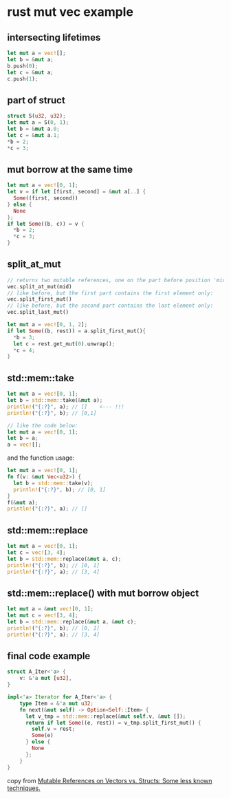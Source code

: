 # rust mut vec example

## intersecting lifetimes

``` rust
let mut a = vec![];
let b = &mut a;
b.push(0);
let c = &mut a;
c.push(1);
```

## part of struct

``` rust
struct S(u32, u32);
let mut a = S(0, 1);
let b = &mut a.0;
let c = &mut a.1;
*b = 2;
*c = 3;
```

## mut borrow at the same time

``` rust
let mut a = vec![0, 1];
let v = if let [first, second] = &mut a[..] {
  Some((first, second))
} else {
  None
};
if let Some((b, c)) = v {
  *b = 2;
  *c = 3;
}
```

## split_at_mut

``` rust
// returns two mutable references, one on the part before position 'mid', the other after it:
vec.split_at_mut(mid)
// like before, but the first part contains the first element only:
vec.split_first_mut()
// like before, but the second part contains the last element only:
vec.split_last_mut()

let mut a = vec![0, 1, 2];
if let Some((b, rest)) = a.split_first_mut(){
  *b = 3;
  let c = rest.get_mut(0).unwrap();
  *c = 4;
}
```

## std::mem::take

``` rust
let mut a = vec![0, 1];
let b = std::mem::take(&mut a);
println!("{:?}", a); // []    <--- !!!
println!("{:?}", b); // [0,1]

// like the code below:
let mut a = vec![0, 1];
let b = a;
a = vec![];
```

and the function usage:

``` rust
let mut a = vec![0, 1];
fn f(v: &mut Vec<u32>) {
  let b = std::mem::take(v);
  println!("{:?}", b); // [0, 1]
}
f(&mut a);
println!("{:?}", a); // []
```

## std::mem::replace

``` rust
let mut a = vec![0, 1];
let c = vec![3, 4];
let b = std::mem::replace(&mut a, c);
println!("{:?}", b); // [0, 1]
println!("{:?}", a); // [3, 4]
```

## std::mem::replace() with mut borrow object

``` rust
let mut a = &mut vec![0, 1];
let mut c = vec![3, 4];
let b = std::mem::replace(&mut a, &mut c);
println!("{:?}", b); // [0, 1]
println!("{:?}", a); // [3, 4]
```

## final code example

``` rust
struct A_Iter<'a> {
    v: &'a mut [u32],
}

impl<'a> Iterator for A_Iter<'a> {
    type Item = &'a mut u32;
    fn next(&mut self) -> Option<Self::Item> {
      let v_tmp = std::mem::replace(&mut self.v, &mut []);
      return if let Some((e, rest)) = v_tmp.split_first_mut() {
        self.v = rest;
        Some(e)
      } else {
        None
      };
    }
}
```


copy from [Mutable References on Vectors vs. Structs: Some less known techniques.](https://applied-math-coding.medium.com/mutable-references-on-vectors-vs-structs-some-less-known-techniques-87098e2e2ba2)
